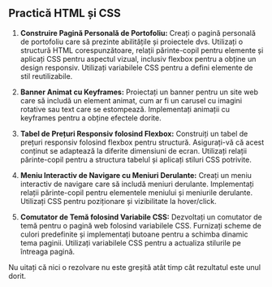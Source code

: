 ## Practică HTML și CSS

1. **Construire Pagină Personală de Portofoliu:**
   Creați o pagină personală de portofoliu care să prezinte abilitățile și proiectele dvs.
   Utilizați o structură HTML corespunzătoare, relații părinte-copil pentru elemente și aplicați CSS pentru aspectul vizual, inclusiv flexbox pentru a obține un design responsiv.
   Utilizați variabilele CSS pentru a defini elemente de stil reutilizabile.

3. **Banner Animat cu Keyframes:**
   Proiectați un banner pentru un site web care să includă un element animat, cum ar fi un carusel cu imagini rotative sau text care se estompează.
   Implementați animații cu keyframes pentru a obține efectele dorite.

5. **Tabel de Prețuri Responsiv folosind Flexbox:**
   Construiți un tabel de prețuri responsiv folosind flexbox pentru structură.
   Asigurați-vă că acest conținut se adaptează la diferite dimensiuni de ecran.
   Utilizați relații părinte-copil pentru a structura tabelul și aplicați stiluri CSS potrivite.

7. **Meniu Interactiv de Navigare cu Meniuri Derulante:**
   Creați un meniu interactiv de navigare care să includă meniuri derulante.
   Implementați relații părinte-copil pentru elementele meniului și meniurile derulante.
   Utilizați CSS pentru poziționare și vizibilitate la hover/click.

9. **Comutator de Temă folosind Variabile CSS:**
   Dezvoltați un comutator de temă pentru o pagină web folosind variabilele CSS.
   Furnizați scheme de culori predefinite și implementați butoane pentru a schimba dinamic tema paginii.
   Utilizați variabilele CSS pentru a actualiza stilurile pe întreaga pagină.

Nu uitați că nici o rezolvare nu este greșită atât timp cât rezultatul este unul dorit.
